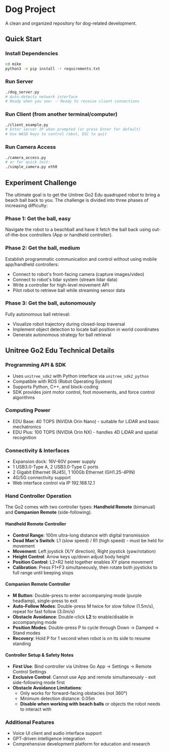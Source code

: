 # Dog Project

A clean and organized repository for dog-related development.

## Quick Start

### Install Dependencies
```bash
cd mike
python3 -m pip install -r requirements.txt
```

### Run Server
```bash
./dog_server.py
# Auto-detects network interface
# Ready when you see: ✅ Ready to receive client connections
```

### Run Client (from another terminal/computer)
```bash
./client_example.py
# Enter server IP when prompted (or press Enter for default)
# Use WASD keys to control robot, ESC to quit
```

### Run Camera Access
```bash
./camera_access.py
# or for quick test:
./simple_camera.py eth0
```

## Experiment Challenge

The ultimate goal is to get the Unitree Go2 Edu quadruped robot to bring a beach ball back to you. The challenge is divided into three phases of increasing difficulty:

### Phase 1: Get the ball, easy
Navigate the robot to a beachball and have it fetch the ball back using out-of-the-box controllers (App or handheld controller).

### Phase 2: Get the ball, medium  
Establish programmatic communication and control without using mobile app/handheld controllers:
- Connect to robot's front-facing camera (capture images/video)
- Connect to robot's lidar system (stream lidar data)  
- Write a controller for high-level movement API
- Pilot robot to retrieve ball while streaming sensor data

### Phase 3: Get the ball, autonomously
Fully autonomous ball retrieval:
- Visualize robot trajectory during closed-loop traversal
- Implement object detection to locate ball position in world coordinates
- Generate autonomous strategy for ball retrieval

## Unitree Go2 Edu Technical Details

### Programming API & SDK
- Uses `unitree_sdk2` with Python interface via `unitree_sdk2_python`
- Compatible with ROS (Robot Operating System)
- Supports Python, C++, and block-coding
- SDK provides joint motor control, foot movements, and force control algorithms

### Computing Power
- EDU Base: 40 TOPS (NVIDIA Orin Nano) - suitable for LiDAR and basic mechatronics
- EDU Plus: 100 TOPS (NVIDIA Orin NX) - handles 4D LiDAR and spatial recognition

### Connectivity & Interfaces
- Expansion dock: 16V-60V power supply
- 1 USB3.0-Type A, 2 USB3.0-Type C ports
- 2 Gigabit Ethernet (RJ45), 1 100Gb Ethernet (GH1.25-4PIN)
- 4G/5G connectivity support
- Web interface control via IP 192.168.12.1

### Hand Controller Operation

The Go2 comes with two controller types: **Handheld Remote** (bimanual) and **Companion Remote** (side-following).

#### Handheld Remote Controller
- **Control Range**: 100m ultra-long distance with digital transmission
- **Dead Man's Switch**: L1 (slow speed) / R1 (high speed) - must be held for movement
- **Movement**: Left joystick (X/Y direction), Right joystick (yaw/rotation)  
- **Height Control**: Arrow keys up/down adjust body height
- **Position Control**: L2+R2 held together enables XY plane movement
- **Calibration**: Press F1+F3 simultaneously, then rotate both joysticks to full range until beeping stops

#### Companion Remote Controller  
- **M Button**: Double-press to enter accompanying mode (purple headlamp), single-press to exit
- **Auto-Follow Modes**: Double-press M twice for slow follow (1.5m/s), repeat for fast follow (3.0m/s)
- **Obstacle Avoidance**: Double-click **L2** to enable/disable in accompanying mode
- **Position Modes**: Double-press P to cycle through Down → Damped → Stand modes
- **Recovery**: Hold P for 1 second when robot is on its side to resume standing

#### Controller Setup & Safety Notes
- **First Use**: Bind controller via Unitree Go App → Settings → Remote Control Settings
- **Exclusive Control**: Cannot use App and remote simultaneously - exit side-following mode first
- **Obstacle Avoidance Limitations**: 
  - Only works for forward-facing obstacles (not 360°)
  - Minimum detection distance: 0.05m
  - **Disable when working with beach balls** or objects the robot needs to interact with

### Additional Features
- Voice UI client and audio interface support
- GPT-driven intelligence integration
- Comprehensive development platform for education and research
